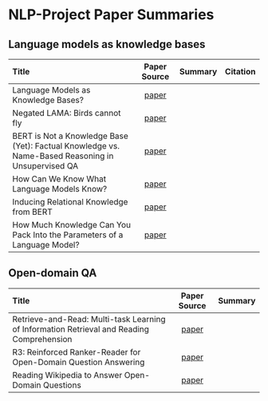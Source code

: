 # NLP-Project Paper Summaries


## Language models as knowledge bases


| Title | Paper Source | Summary |  Citation |
| :----- | :-------: | :-----: | :----: |
| Language Models as Knowledge Bases? | [paper](https://www.aclweb.org/anthology/D19-1250/) | | |
| Negated LAMA: Birds cannot fly | [paper](https://arxiv.org/abs/1911.03343) | | |
| BERT is Not a Knowledge Base (Yet): Factual Knowledge vs. Name-Based Reasoning in Unsupervised QA | [paper](https://arxiv.org/abs/1911.03681) | | |
| How Can We Know What Language Models Know? | [paper](https://arxiv.org/abs/1911.12543) | | |
| Inducing Relational Knowledge from BERT | [paper](https://arxiv.org/abs/1911.12753) | | |
| How Much Knowledge Can You Pack Into the Parameters of a Language Model? | [paper](https://arxiv.org/abs/2002.08910) | | |

## Open-domain QA

| Title | Paper Source | Summary |
| :----- | :-------: | :-----: |
| Retrieve-and-Read: Multi-task Learning of Information Retrieval and Reading Comprehension | [paper](https://dl.acm.org/doi/10.1145/3269206.3271702) | |
| R3: Reinforced Ranker-Reader for Open-Domain Question Answering | [paper](https://www.aaai.org/ocs/index.php/AAAI/AAAI18/paper/view/16712) | |
| Reading Wikipedia to Answer Open-Domain Questions | [paper](https://www.aclweb.org/anthology/P17-1171/) | |










